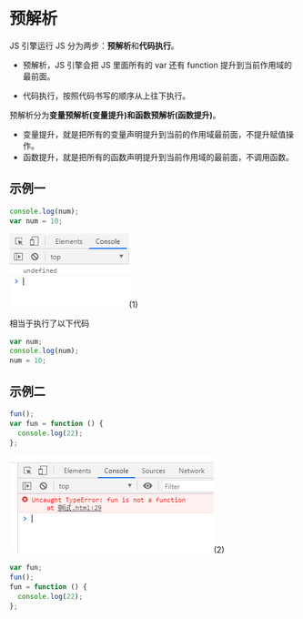 # 预解析

JS 引擎运行 JS 分为两步：**预解析**和**代码执行**。

- 预解析，JS 引擎会把 JS 里面所有的 var 还有 function 提升到当前作用域的最前面。

- 代码执行，按照代码书写的顺序从上往下执行。

预解析分为**变量预解析(变量提升)**和**函数预解析(函数提升)**。

- 变量提升，就是把所有的变量声明提升到当前的作用域最前面，不提升赋值操作。
- 函数提升，就是把所有的函数声明提升到当前作用域的最前面，不调用函数。

## 示例一

```javascript
console.log(num);
var num = 10;
```

![image](../images/39/1.PNG)(1)

相当于执行了以下代码

```javascript
var num;
console.log(num);
num = 10;
```

## 示例二

```javascript
fun();
var fun = function () {
  console.log(22);
};
```

![image](../images/39/2.PNG)(2)

```javascript
var fun;
fun();
fun = function () {
  console.log(22);
};
```
